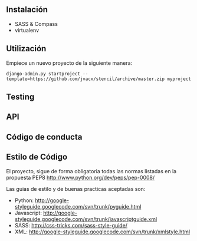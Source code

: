 Instalación
-----------

- SASS & Compass
- virtualenv

Utilización
-----------

Empiece un nuevo proyecto de la siguiente manera:

``django-admin.py startproject --template=https://github.com/jvacx/stencil/archive/master.zip myproject``

Testing
-------

API
---

Código de conducta
------------------

Estilo de Código
----------------

El proyecto, sigue de forma obligatoria todas las normas listadas en la propuesta
PEP8 http://www.python.org/dev/peps/pep-0008/

Las guias de estilo y de buenas practicas aceptadas son:

- Python: http://google-styleguide.googlecode.com/svn/trunk/pyguide.html
- Javascript: http://google-styleguide.googlecode.com/svn/trunk/javascriptguide.xml
- SASS: http://css-tricks.com/sass-style-guide/
- XML: http://google-styleguide.googlecode.com/svn/trunk/xmlstyle.html



